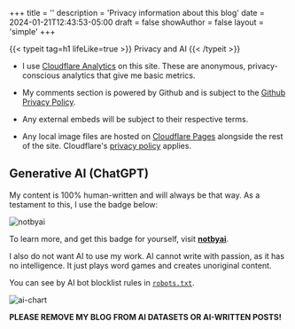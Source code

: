 +++
title = ''
description = 'Privacy information about this blog'
date = 2024-01-21T12:43:53-05:00
draft = false
showAuthor = false
layout = 'simple'
+++

{{< typeit
  tag=h1
  lifeLike=true >}}
Privacy and AI
{{< /typeit >}}

- I use [Cloudflare Analytics](https://www.cloudflare.com/web-analytics/) on this site. These are anonymous, privacy-conscious analytics that give me basic metrics.

- My comments section is powered by Github and is subject to the [Github Privacy Policy](https://docs.github.com/en/site-policy/privacy-policies/github-privacy-statement).

- Any external embeds will be subject to their respective terms.

- Any local image files are hosted on [Cloudflare Pages](https://pages.cloudflare.com) alongside the rest of the site. Cloudflare's [privacy policy](https://www.cloudflare.com/privacypolicy/) applies.

<!-- - The footer badge is hosted on Rimgo (privacy-friendly Imgur frontend, lunar.icu instance) and their [privacy policy](https://rimgo.lunar.icu/privacy) applies. -->

## Generative AI (ChatGPT)

My content is 100% human-written and will always be that way. As a testament to this, I use the badge below:

![notbyai](notbyai-black-2x.png)

To learn more, and get this badge for yourself, visit [**notbyai**](https://notbyai.fyi/).

I also do not want AI to use my work. AI cannot write with passion, as it has no intelligence. It just plays word games and creates unoriginal content.

You can see by AI bot blocklist rules in [`robots.txt`](/robots.txt).

![ai-chart](ai-generates-content-using-human-content-white.png "See the problem here? (Credit: [notbyai](https://notbyai.fyi/#not-by-ai-mission))")

**PLEASE REMOVE MY BLOG FROM AI DATASETS OR AI-WRITTEN POSTS!**
